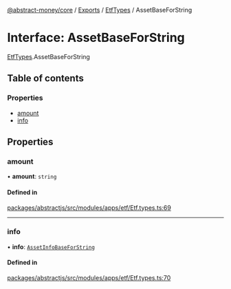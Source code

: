 [@abstract-money/core](../README.md) / [Exports](../modules.md) / [EtfTypes](../modules/EtfTypes.md) / AssetBaseForString

# Interface: AssetBaseForString

[EtfTypes](../modules/EtfTypes.md).AssetBaseForString

## Table of contents

### Properties

- [amount](EtfTypes.AssetBaseForString.md#amount)
- [info](EtfTypes.AssetBaseForString.md#info)

## Properties

### amount

• **amount**: `string`

#### Defined in

[packages/abstractjs/src/modules/apps/etf/Etf.types.ts:69](https://github.com/AbstractSDK/frontend/blob/07410073/packages/abstractjs/src/modules/apps/etf/Etf.types.ts#L69)

___

### info

• **info**: [`AssetInfoBaseForString`](../modules/EtfTypes.md#assetinfobaseforstring)

#### Defined in

[packages/abstractjs/src/modules/apps/etf/Etf.types.ts:70](https://github.com/AbstractSDK/frontend/blob/07410073/packages/abstractjs/src/modules/apps/etf/Etf.types.ts#L70)
